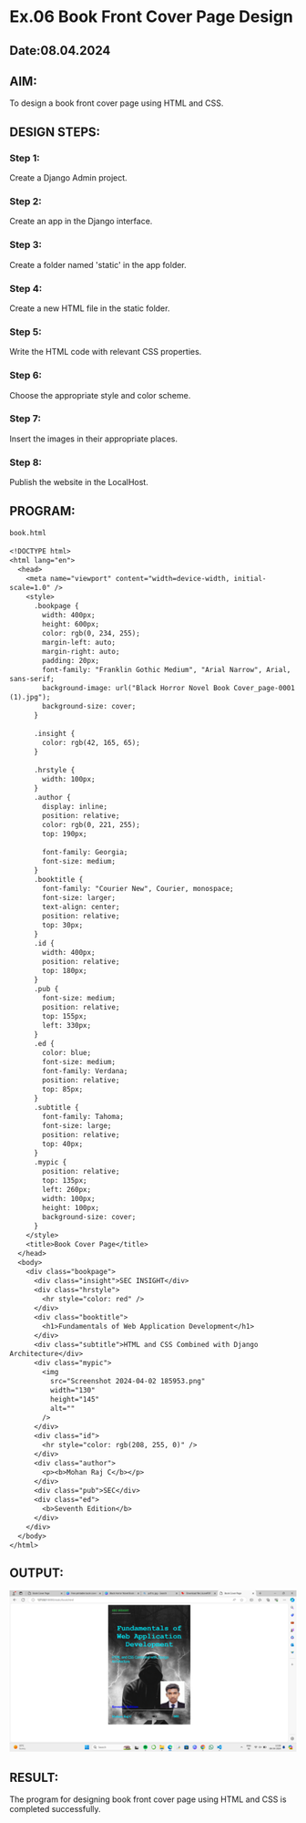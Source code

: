 # Ex.06 Book Front Cover Page Design
## Date:08.04.2024

## AIM:
To design a book front cover page using HTML and CSS.

## DESIGN STEPS:

### Step 1:
Create a Django Admin project.

### Step 2:
Create an app in the Django interface.

### Step 3:
Create a folder named 'static' in the app folder.

### Step 4:
Create a new HTML file in the static folder.

### Step 5:
Write the HTML code with relevant CSS properties.

### Step 6:
Choose the appropriate style and color scheme.

### Step 7:
Insert the images in their appropriate places.

### Step 8:
Publish the website in the LocalHost.

## PROGRAM:
```
book.html

<!DOCTYPE html>
<html lang="en">
  <head>
    <meta name="viewport" content="width=device-width, initial-scale=1.0" />
    <style>
      .bookpage {
        width: 400px;
        height: 600px;
        color: rgb(0, 234, 255);
        margin-left: auto;
        margin-right: auto;
        padding: 20px;
        font-family: "Franklin Gothic Medium", "Arial Narrow", Arial, sans-serif;
        background-image: url("Black Horror Novel Book Cover_page-0001 (1).jpg");
        background-size: cover;
      }

      .insight {
        color: rgb(42, 165, 65);
      }

      .hrstyle {
        width: 100px;
      }
      .author {
        display: inline;
        position: relative;
        color: rgb(0, 221, 255);
        top: 190px;

        font-family: Georgia;
        font-size: medium;
      }
      .booktitle {
        font-family: "Courier New", Courier, monospace;
        font-size: larger;
        text-align: center;
        position: relative;
        top: 30px;
      }
      .id {
        width: 400px;
        position: relative;
        top: 180px;
      }
      .pub {
        font-size: medium;
        position: relative;
        top: 155px;
        left: 330px;
      }
      .ed {
        color: blue;
        font-size: medium;
        font-family: Verdana;
        position: relative;
        top: 85px;
      }
      .subtitle {
        font-family: Tahoma;
        font-size: large;
        position: relative;
        top: 40px;
      }
      .mypic {
        position: relative;
        top: 135px;
        left: 260px;
        width: 100px;
        height: 100px;
        background-size: cover;
      }
    </style>
    <title>Book Cover Page</title>
  </head>
  <body>
    <div class="bookpage">
      <div class="insight">SEC INSIGHT</div>
      <div class="hrstyle">
        <hr style="color: red" />
      </div>
      <div class="booktitle">
        <h1>Fundamentals of Web Application Development</h1>
      </div>
      <div class="subtitle">HTML and CSS Combined with Django Architecture</div>
      <div class="mypic">
        <img
          src="Screenshot 2024-04-02 185953.png"
          width="130"
          height="145"
          alt=""
        />
      </div>
      <div class="id">
        <hr style="color: rgb(208, 255, 0)" />
      </div>
      <div class="author">
        <p><b>Mohan Raj C</b></p>
      </div>
      <div class="pub">SEC</div>
      <div class="ed">
        <b>Seventh Edition</b>
      </div>
    </div>
  </body>
</html>

```

## OUTPUT:
![alt text](<Screenshot 2024-04-08 132624-1.png>)

## RESULT:
The program for designing book front cover page using HTML and CSS is completed successfully.
